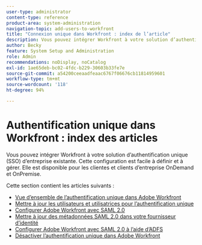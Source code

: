 ```yaml
---
user-type: administrator
content-type: reference
product-area: system-administration
navigation-topic: add-users-to-workfront
title: "Connexion unique dans Workfront : index de l’article"
description: Vous pouvez intégrer Workfront à votre solution d’authentification SSO d’entreprise existante. Cette configuration est facile à définir et à gérer. Elle est disponible pour les clientes et clients d’entreprise OnDemand et OnPremise.
author: Becky
feature: System Setup and Administration
role: Admin
recommendations: noDisplay, noCatalog
exl-id: 1ae65deb-bc02-4fdc-b229-30603b33fe7e
source-git-commit: a54200ceeaadfeaac6767f06676cb11814959601
workflow-type: tm+mt
source-wordcount: '118'
ht-degree: 94%

---
```


# Authentification unique dans Workfront : index des articles

<!-- Audited: 05/2024 -->

Vous pouvez intégrer Workfront à votre solution d’authentification unique (SSO) d’entreprise existante. Cette configuration est facile à définir et à gérer. Elle est disponible pour les clientes et clients d’entreprise OnDemand et OnPremise.

Cette section contient les articles suivants :

* [Vue d’ensemble de l’authentification unique dans Adobe Workfront](../../../administration-and-setup/add-users/single-sign-on/sso-in-workfront.md)
* [Mettre à jour les utilisateurs et utilisatrices pour l’authentification unique](../../../administration-and-setup/add-users/single-sign-on/update-users-sso.md)
* [Configurer Adobe Workfront avec SAML 2.0](../../../administration-and-setup/add-users/single-sign-on/configure-workfront-saml-2.md)
* [Mettre à jour des métadonnées SAML 2.0 dans votre fournisseur d’identité](../../../administration-and-setup/add-users/single-sign-on/update-saml-2-metadata-ip.md)
* [Configurer Adobe Workfront avec SAML 2.0 à l’aide d’ADFS](../../../administration-and-setup/add-users/single-sign-on/configure-workfront-saml-2-adfs.md)
* [Désactiver l’authentification unique dans Adobe Workfront](../../../administration-and-setup/add-users/single-sign-on/deactivate-sso.md)
